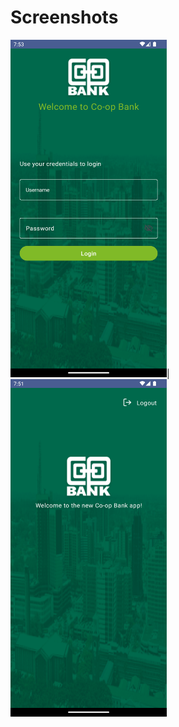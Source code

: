 # Screenshots
<img src="https://github.com/denkiri/CoopBank/blob/master/Screenshot_20240212_195330.png" width="250" height="540">|<img src="https://github.com/denkiri/CoopBank/blob/master/Screenshot_20240212_195145.png" width="250" height="540">

